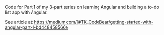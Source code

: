 Code for Part 1 of my 3-part series on learning Angular and building a to-do list app with Angular.

See article at: https://medium.com/@TK_CodeBear/getting-started-with-angular-part-1-bd448458566e

